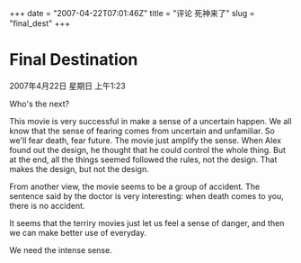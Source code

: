 +++
date = "2007-04-22T07:01:46Z"
title = "评论 死神来了"
slug = "final_dest"
+++

# Final Destination 
2007年4月22日 星期日 上午1:23

Who's the next?

This movie is very successful in make a sense of a uncertain happen. We all know that the sense of fearing comes from uncertain and unfamiliar. So we'll fear death, fear future. The movie just amplify the sense. When Alex found out the design, he thought that he could control the whole thing. But at the end, all the things seemed followed the rules, not the design. That makes the design, but not the design.

From another view, the movie seems to be a group of accident. The sentence said by the doctor is very interesting: when death comes to you, there is no accident. 

It seems that the terriry movies just let us feel a sense of danger, and then we can make better use of everyday.

We need the intense sense.

